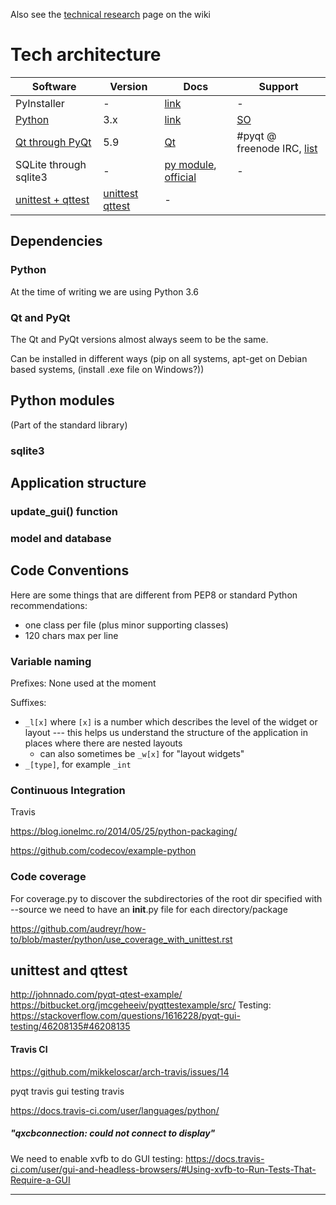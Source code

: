 
Also see the [technical research](https://github.com/SunyataZero/mindfulness-at-the-computer/wiki/Technical-Research) page on the wiki

# Tech architecture

Software | Version | Docs | Support
--- | --- | --- | ---
PyInstaller | - | [link](http://pyinstaller.readthedocs.io/en/stable/) | -
[Python](#python) | 3.x | [link](https://docs.python.org/3/) | [SO](https://stackoverflow.com/questions/tagged/python)
[Qt through PyQt](qt-and-pyqt) | 5.9 | [Qt](http://doc.qt.io/qt-5/) | #pyqt @ freenode IRC, [list](http://wiki.qt.io/Online_Communities)
SQLite through sqlite3 | - | [py module](https://docs.python.org/3/library/sqlite3.html), [official](https://www.sqlite.org/docs.html) | -
[unittest + qttest](unittest-and-qttest) | [unittest](https://docs.python.org/3/library/unittest.html) [qttest](http://doc.qt.io/qt-5/qtest.html)| -


## Dependencies


### Python

At the time of writing we are using Python 3.6

### Qt and PyQt

The Qt and PyQt versions almost always seem to be the same.

Can be installed in different ways (pip on all systems, apt-get on Debian based systems, (install .exe file on Windows?))

## Python modules
(Part of the standard library)

### sqlite3

## Application structure

### update_gui() function

### model and database

## Code Conventions

Here are some things that are different from PEP8 or standard Python recommendations:
* one class per file (plus minor supporting classes)
* 120 chars max per line

### Variable naming

Prefixes: None used at the moment

Suffixes:
* `_l[x]` where `[x]` is a number which describes the level of the widget or layout --- this helps us understand the structure of the application in places where there are nested layouts
  * can also sometimes be `_w[x]` for "layout widgets"
* `_[type]`, for example `_int`


### Continuous Integration

Travis

https://blog.ionelmc.ro/2014/05/25/python-packaging/

https://github.com/codecov/example-python


### Code coverage

For coverage.py to discover the subdirectories of the root dir specified with --source
we need to have an __init__.py file for each directory/package

https://github.com/audreyr/how-to/blob/master/python/use_coverage_with_unittest.rst


## unittest and qttest

http://johnnado.com/pyqt-qtest-example/
https://bitbucket.org/jmcgeheeiv/pyqttestexample/src/
Testing: https://stackoverflow.com/questions/1616228/pyqt-gui-testing/46208135#46208135

#### Travis CI

https://github.com/mikkeloscar/arch-travis/issues/14

pyqt travis
gui testing travis

https://docs.travis-ci.com/user/languages/python/


##### "qxcbconnection: could not connect to display"

We need to enable xvfb to do GUI testing:
https://docs.travis-ci.com/user/gui-and-headless-browsers/#Using-xvfb-to-Run-Tests-That-Require-a-GUI


***

